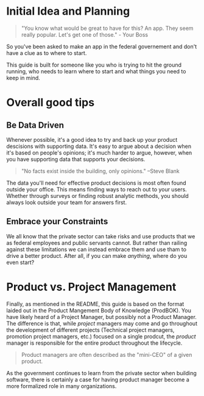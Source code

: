 # Initial Idea and Planning
>"You know what would be great to have for this? An app. They seem really popular. Let's get one of those." - Your Boss

So you've been asked to make an app in the federal governement and don't have a clue as to where to start. 

This guide is built for someone like you who is trying to hit the ground running, who needs to learn where to start and what things you need to keep in mind. 


# Overall good tips

## Be Data Driven
Whenever possible, it's a good idea to try and back up your product descisions with supporting data. It's easy to argue about a decision when it's based on people's opinions; it's much harder to argue, however, when you have supporting data that supports your decisions.  

>"No facts exist inside the building, only opinions." 
>–Steve Blank

The data you'll need for effective product decisions is most often found outside your office. This means finding ways to reach out to your users. Whether through surveys or finding robust analytic methods, you should always look outside your team for answers first. 

## Embrace your Constraints
We all know that the private sector can take risks and use products that we as federal employees and public servants cannot. But rather than railing against these limitations we can instead embrace them and use tham to drive a better product. After all, if you can make *anything*, where do you even start?

# Product vs. Project Management
Finally, as mentioned in the README, this guide is based on the format laided out in the Product Mangement Body of Knowledge (ProdBOK). You have likely heard of a Project Manager, but possibly not a Product Manager. The difference is that, while *project* managers may come and go throughout the development of different projects (Technical project managers, promotion project managers, etc.) focused on a single prodcut, the *product* manager is responsible for the entire product throughout the lifecycle.

> Product managers are often described as the "mini-CEO" of a given product.

As the government continues to learn from the private sector when building software, there is certainly a case for having product manager become a more formalized role in many organizations. 